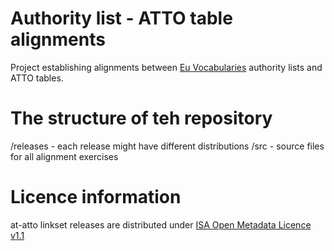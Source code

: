 # Authority list - ATTO table alignments
Project establishing alignments between [Eu Vocabularies](https://publications.europa.eu/en/web/eu-vocabularies) authority lists and ATTO tables. 

# The structure of teh repository
/releases - each release might have different distributions
/src - source files for all alignment exercises

# Licence information
at-atto linkset releases are distributed under [ISA Open Metadata Licence v1.1](https://joinup.ec.europa.eu/licence/isa-open-metadata-licence-v11)
